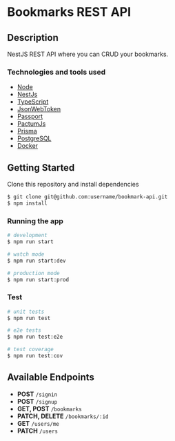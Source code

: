 # Bookmarks REST API

## Description

NestJS REST API where you can CRUD your bookmarks.

### Technologies and tools used

- [Node](https://nodejs.org/en/)
- [NestJs](https://nestjs.com/)
- [TypeScript](https://www.typescriptlang.org/)
- [JsonWebToken](https://jwt.io/)
- [Passport](https://www.passportjs.org/)
- [PactumJs](https://pactumjs.github.io/)
- [Prisma](https://www.prisma.io/)
- [PostgreSQL](https://www.postgresql.org/)
- [Docker](https://www.docker.com/)

## Getting Started

Clone this repository and install dependencies

```bash
$ git clone git@github.com:username/bookmark-api.git
$ npm install
```

### Running the app

```bash
# development
$ npm run start

# watch mode
$ npm run start:dev

# production mode
$ npm run start:prod
```

### Test

```bash
# unit tests
$ npm run test

# e2e tests
$ npm run test:e2e

# test coverage
$ npm run test:cov
```

## Available Endpoints

- **POST** `/signin`
- **POST** `/signup`
- **GET, POST** `/bookmarks`
- **PATCH, DELETE** `/bookmarks/:id`
- **GET** `/users/me`
- **PATCH** `/users`
